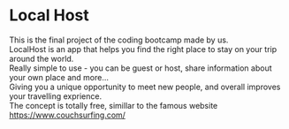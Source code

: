 # Local Host

This is the final project of the coding bootcamp made by us.    
LocalHost is an app that helps you find the right place to stay on your trip around the world.      
Really simple to use - you can be guest or host, share information about your own place and more...   
Giving you a unique opportunity to meet new people, and overall improves your travelling exprience.    
The concept is totally free, simillar to the famous website https://www.couchsurfing.com/

